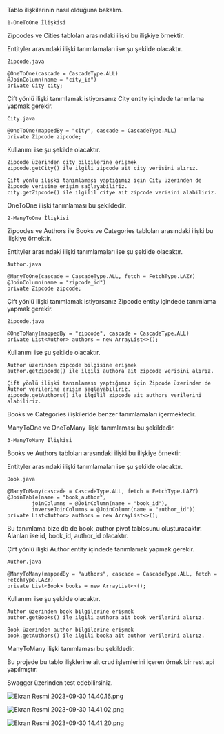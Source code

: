 

Tablo ilişkilerinin nasıl olduğuna bakalım.

    1-OneToOne İlişkisi

Zipcodes ve Cities tabloları arasındaki ilişki bu ilişkiye örnektir.

Entityler arasındaki ilişki tanımlamaları ise şu şekilde olacaktır.
    
    Zipcode.java

    @OneToOne(cascade = CascadeType.ALL)
    @JoinColumn(name = "city_id")
    private City city;

Çift yönlü ilişki tanımlamak istiyorsanız City entity içindede tanımlama yapmak gerekir.
    
    City.java

    @OneToOne(mappedBy = "city", cascade = CascadeType.ALL)
    private Zipcode zipcode;


Kullanımı ise şu şekilde olacaktır. 

    Zipcode üzerinden city bilgilerine erişmek
    zipcode.getCity() ile ilgili zipcode ait city verisini alırız.

    Çift yönlü ilişki tanımlaması yaptığımız için City üzerinden de Zipcode verisine erişim sağlayabiliriz.
    city.getZipcode() ile ilgilil citye ait zipcode verisini alabiliriz. 

OneToOne ilişki tanımlaması bu şekildedir.

    2-ManyToOne İlişkisi

Zipcodes ve Authors ile Books ve Categories tabloları arasındaki ilişki bu ilişkiye örnektir.

Entityler arasındaki ilişki tanımlamaları ise şu şekilde olacaktır.

    Author.java

    @ManyToOne(cascade = CascadeType.ALL, fetch = FetchType.LAZY)
    @JoinColumn(name = "zipcode_id")
    private Zipcode zipcode;

Çift yönlü ilişki tanımlamak istiyorsanız Zipcode entity içindede tanımlama yapmak gerekir.

    Zipcode.java

    @OneToMany(mappedBy = "zipcode", cascade = CascadeType.ALL)
    private List<Author> authors = new ArrayList<>();


Kullanımı ise şu şekilde olacaktır.

    Author üzerinden zipcode bilgisine erişmek
    author.getZipcode() ile ilgili authora ait zipcode verisini alırız.

    Çift yönlü ilişki tanımlaması yaptığımız için Zipcode üzerinden de Author verilerine erişim sağlayabiliriz.
    zipcode.getAuthors() ile ilgilil zipcode ait authors verilerini alabiliriz.

Books ve Categories ilişkileride benzer tanımlamaları içermektedir.

ManyToOne ve OneToMany ilişki tanımlaması bu şekildedir.


    3-ManyToMany İlişkisi


Books ve Authors tabloları arasındaki ilişki bu ilişkiye örnektir.

Entityler arasındaki ilişki tanımlamaları ise şu şekilde olacaktır.

    Book.java

    @ManyToMany(cascade = CascadeType.ALL, fetch = FetchType.LAZY)
    @JoinTable(name = "book_author",
            joinColumns = @JoinColumn(name = "book_id"),
            inverseJoinColumns = @JoinColumn(name = "author_id"))
    private List<Author> authors = new ArrayList<>();

Bu tanımlama bize db de book_author pivot tablosunu oluşturacaktır.
Alanları ise id, book_id, author_id olacaktır.

Çift yönlü ilişki Author entity içindede tanımlamak yapmak gerekir.

    Author.java
    
    @ManyToMany(mappedBy = "authors", cascade = CascadeType.ALL, fetch = FetchType.LAZY)
    private List<Book> books = new ArrayList<>();


Kullanımı ise şu şekilde olacaktır.

    Author üzerinden book bilgilerine erişmek
    author.getBooks() ile ilgili authora ait book verilerini alırız.

    Book üzerinden author bilgilerine erişmek
    book.getAuthors() ile ilgili booka ait author verilerini alırız.

ManyToMany ilişki tanımlaması bu şekildedir.


Bu projede bu tablo ilişklerine ait crud işlemlerini içeren örnek bir rest api yapılmıştır.

Swagger üzerinden test edebilirsiniz.


![Ekran Resmi 2023-09-30 14.40.16.png](..%2F..%2F..%2FEkran%20Resmi%202023-09-30%2014.40.16.png)



![Ekran Resmi 2023-09-30 14.41.02.png](..%2F..%2F..%2FEkran%20Resmi%202023-09-30%2014.41.02.png)



![Ekran Resmi 2023-09-30 14.41.20.png](..%2F..%2F..%2FEkran%20Resmi%202023-09-30%2014.41.20.png)
